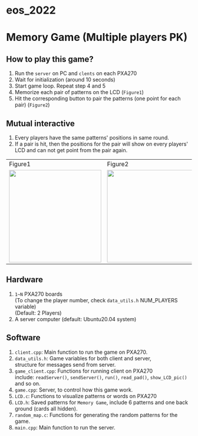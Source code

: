 # eos_2022

# Memory Game (Multiple players PK)

## How to play this game?
1. Run the `server` on PC and `clents` on each PXA270
2. Wait for initialization (around 10 seconds)
3. Start game loop. Repeat step 4 and 5
4. Memorize each pair of patterns on the LCD (`Figure1`)
5. Hit the corresponding button to pair the patterns (one point for each pair) (`Figure2`)

## Mutual interactive
1. Every players have the same patterns' positions in same round.
2. If a pair is hit, then the positions for the pair will show on every players' LCD and can not get point from the pair again.

<table>
    <tr>
        <td>Figure1</td>
        <td>Figure2</td>
    </tr>
    <tr>
        <td><img src="https://imgur.com/NIR2Rnw.jpg" height="250"></td>
        <td><img src="https://imgur.com/2JuKeC7.jpg" height="250"> </td>
    </tr>
</table>

## Hardware
1. `1~N` PXA270 boards   
(To change the player number, check `data_utils.h` NUM_PLAYERS variable)  
(Default: 2 Players)
2. A server computer (default: Ubuntu20.04 system)

## Software
1. `client.cpp`: Main function to run the game on PXA270.
2. `data_utils.h`: Game variables for both client and server,  
  structure for messages send from server.
3. `game_client.cpp`: Functions for running client on PXA270  
  include: `readServer()`, `sendServer()`, `run()`, `read_pad()`, `show_LCD_pic()` and so on.
4. `game.cpp`: Server, to control how this game work.
5. `LCD.c`: Functions to visualize patterns or words on PXA270
6. `LCD.h`: Saved patterns for `Memory Game`, include 6 patterns and one back ground (cards all hidden).
7. `random_map.c`: Functions for generating the random patterns for the game.
8. `main.cpp`: Main function to run the server.
